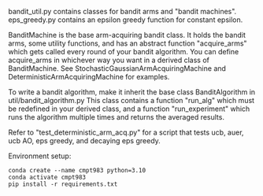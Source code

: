 bandit_util.py contains classes for bandit arms and "bandit machines".
eps_greedy.py contains an epsilon greedy function for constant epsilon.

BanditMachine is the base arm-acquiring bandit class. It holds the bandit arms, some utility functions, and has an abstract function "acquire_arms" which gets called every round of your bandit algorithm. You can define acquire_arms in whichever way you want in a derived class of BanditMachine. See StochasticGaussianArmAcquiringMachine and DeterministicArmAcquiringMachine for examples.

To write a bandit algorithm, make it inherit the base class BanditAlgorithm in util/bandit_algorithm.py
This class contains a function "run_alg" which must be redefined in your derived class, and a function "run_experiment" which runs the algorithm multiple times and returns the averaged results.

Refer to "test_deterministic_arm_acq.py" for a script that tests ucb, auer, ucb AO, eps greedy, and decaying eps greedy.

Environment setup:
```
conda create --name cmpt983 python=3.10
conda activate cmpt983
pip install -r requirements.txt
```